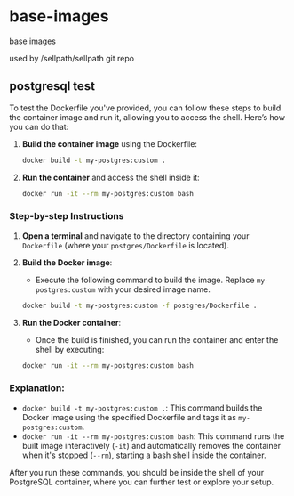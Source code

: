 # base-images
base images

used by /sellpath/sellpath git repo


## postgresql test

To test the Dockerfile you've provided, you can follow these steps to build the container image and run it, allowing you to access the shell. Here’s how you can do that:

1. **Build the container image** using the Dockerfile:
   ```bash
   docker build -t my-postgres:custom .
   ```

2. **Run the container** and access the shell inside it:
   ```bash
   docker run -it --rm my-postgres:custom bash
   ```

### Step-by-step Instructions

1. **Open a terminal** and navigate to the directory containing your `Dockerfile` (where your `postgres/Dockerfile` is located).

2. **Build the Docker image**:
   - Execute the following command to build the image. Replace `my-postgres:custom` with your desired image name.
   ```bash
   docker build -t my-postgres:custom -f postgres/Dockerfile .
   ```

3. **Run the Docker container**:
   - Once the build is finished, you can run the container and enter the shell by executing:
   ```bash
   docker run -it --rm my-postgres:custom bash
   ```

### Explanation:
- `docker build -t my-postgres:custom .`: This command builds the Docker image using the specified Dockerfile and tags it as `my-postgres:custom`.
- `docker run -it --rm my-postgres:custom bash`: This command runs the built image interactively (`-it`) and automatically removes the container when it's stopped (`--rm`), starting a bash shell inside the container.

After you run these commands, you should be inside the shell of your PostgreSQL container, where you can further test or explore your setup.